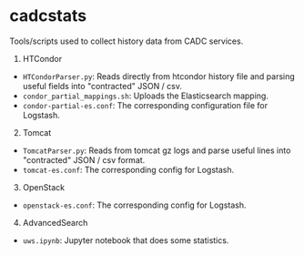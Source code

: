 # cadcstats
Tools/scripts used to collect history data from CADC services.

1. HTCondor
  * ```HTCondorParser.py```: Reads directly from htcondor history file and parsing useful fields into "contracted" JSON / csv.
  * ```condor_partial_mappings.sh```: Uploads the Elasticsearch mapping.
  * ```condor-partial-es.conf```: The corresponding configuration file for Logstash.

2. Tomcat
  * ```TomcatParser.py```: Reads from tomcat gz logs and parse useful lines into "contracted" JSON / csv format.
  * ```tomcat-es.conf```: The corresponding config for Logstash.

3. OpenStack
  * ```openstack-es.conf```: The corresponding config for Logstash.

4. AdvancedSearch
  * ```uws.ipynb```: Jupyter notebook that does some statistics.
